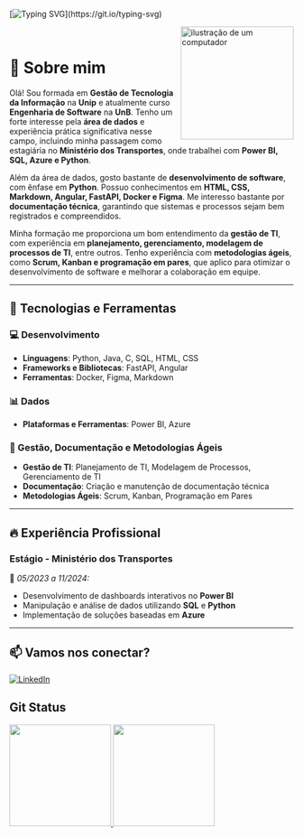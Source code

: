 [![Typing SVG](https://readme-typing-svg.demolab.com/?center=true&lines=Hello,+meu+nome+é+Raissa+Andrade.;)](https://git.io/typing-svg)

<img src="https://raw.githubusercontent.com/MicaelliMedeiros/micaellimedeiros/master/image/computer-illustration.png" alt="ilustração de um computador" min-width="400px" max-width="200px" width="200px" align="right">
 
 <br>


# 👋 Sobre mim  

Olá! Sou formada em **Gestão de Tecnologia da Informação** na **Unip** e atualmente curso **Engenharia de Software** na **UnB**. Tenho um forte interesse pela **área de dados** e experiência prática significativa nesse campo, incluindo minha passagem como estagiária no **Ministério dos Transportes**, onde trabalhei com **Power BI, SQL, Azure e Python**.  

Além da área de dados, gosto bastante de **desenvolvimento de software**, com ênfase em **Python**. Possuo conhecimentos em **HTML, CSS, Markdown, Angular, FastAPI, Docker e Figma**. Me interesso bastante por **documentação técnica**, garantindo que sistemas e processos sejam bem registrados e compreendidos.  

Minha formação me proporciona um bom entendimento da **gestão de TI**, com experiência em **planejamento, gerenciamento, modelagem de processos de TI**, entre outros.  Tenho experiência com **metodologias ágeis**, como **Scrum, Kanban e programação em pares**, que aplico para otimizar o desenvolvimento de software e melhorar a colaboração em equipe.  

---

## 🚀 Tecnologias e Ferramentas  

### 💻 Desenvolvimento  
- **Linguagens**: Python, Java, C, SQL, HTML, CSS  
- **Frameworks e Bibliotecas**: FastAPI, Angular  
- **Ferramentas**: Docker, Figma, Markdown  

### 📊 Dados  
- **Plataformas e Ferramentas**: Power BI, Azure  

### 📑 Gestão, Documentação e Metodologias Ágeis  
- **Gestão de TI**: Planejamento de TI, Modelagem de Processos, Gerenciamento de TI  
- **Documentação**: Criação e manutenção de documentação técnica  
- **Metodologias Ágeis**: Scrum, Kanban, Programação em Pares  

---

## 🔥 Experiência Profissional  

### **Estágio - Ministério dos Transportes**  
📌 *05/2023 a 11/2024:*   
- Desenvolvimento de dashboards interativos no **Power BI**  
- Manipulação e análise de dados utilizando **SQL** e **Python**  
- Implementação de soluções baseadas em **Azure**  

---

## 📫 **Vamos nos conectar?**  

[![LinkedIn](https://img.shields.io/badge/LinkedIn-000?style=for-the-badge&logo=linkedin&logoColor=0A66C2)](https://www.linkedin.com/in/raissa-andrade-b2908a1b4/)  


## Git Status 
<div>
    <a href="https://github.com/RaissaAndradeS">
        <img loading="lazy" height="180em" src="https://github-readme-stats.vercel.app/api/top-langs/?username=RaissaAndradeS&layout=compact&langs_count=7&theme=dracula"/>
    </a>  
    <a href="https://github.com/RaissaAndradeS">
        <img loading="lazy" height="180em" src="https://github-readme-stats.vercel.app/api?username=RaissaAndradeS&show_icons=true&theme=dracula&include_all_commits=true&count_private=true"/>
    </a>
</div>
          
          
          
          
